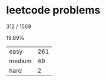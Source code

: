 # leetcode problems

312 / 1569

19.89%

|        |     |
| ------ | --- |
| easy   | 261  |
| medium | 49   |
| hard   | 2   |


